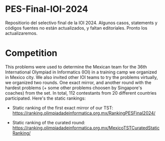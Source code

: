 # PES-Final-IOI-2024


Repositiorio del selectivo final de la IOI 2024. Algunos casos, statements y códigos fuentes no están actualizados, y faltan editoriales. Pronto los actualizaremos.


# Competition

This problems were used to determine the Mexican team for the 36th International Olympiad in Informatics (IOI) in a training camp we organized in Mexico city. We also invited other IOI teams to try the problems virtually, we organized two rounds. One exact mirror, and another round with the hardest problems (+ some other problems choosen by Singapore's coaches) from the set. In total, 112 contestants from 20 different countries participated. Here's the static rankings:


- Static ranking of the first exact mirror of our TST: https://ranking.olimpiadadeinformatica.org.mx/RankingPESFinal2024/

- Static ranking of the curated round: https://ranking.olimpiadadeinformatica.org.mx/MexicoTSTCuratedStaticRanking/
